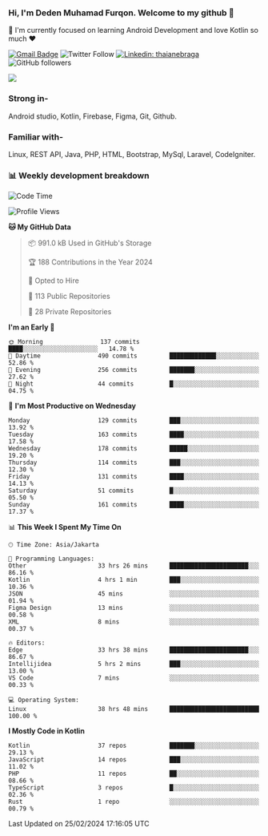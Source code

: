 ### Hi, I'm Deden Muhamad Furqon. Welcome to my github 👋

<!--
**furqoncreative/furqoncreative** is a ✨ _special_ ✨ repository because its `README.md` (this file) appears on your GitHub profile.

Here are some ideas to get you started:

- 🔭 I’m currently working on ...
- 👯 I’m looking to collaborate on ...
- 🤔 I’m looking for help with ...
- 💬 Ask me about ...
- 📫 How to reach me: ...
- 😄 Pronouns: ...
- ⚡ Fun fact: ...
-->

  🌱 I'm currently focused on learning Android Development and love Kotlin so much ❤ 

[![Gmail Badge](https://img.shields.io/badge/-furqoncreative24@gmail.com-c14438?style=flat-square&logo=Gmail&logoColor=white&link=mailto:furqoncreative24@gmail.com)](mailto:furqoncreative24@gmail.com)
![Twitter Follow](https://img.shields.io/twitter/follow/furqoncreative?label=Follow)
[![Linkedin: thaianebraga](https://img.shields.io/badge/-Deden_Muhamad_Furqon-blue?style=flat-square&logo=Linkedin&logoColor=white&link=https://www.linkedin.com/in/anmol-p-singh/)](https://www.linkedin.com/in/furqoncreative/)
![GitHub followers](https://img.shields.io/github/followers/furqoncreative?label=Follow&style=social)

<img src="https://github-readme-stats.sera5-dev.vercel.app/api?username=furqoncreative&hide=stars&show_icons=true&count_private=true&include_all_commits=true&title_color=#008080&icon_color=#008080&hide_border=true" width="">

### Strong in-

Android studio, Kotlin, Firebase, Figma, Git, Github.

### Familiar with-
Linux, REST API, Java, PHP, HTML, Bootstrap, MySql, Laravel, CodeIgniter.

### 📊 Weekly development breakdown

<!--START_SECTION:waka-->
![Code Time](http://img.shields.io/badge/Code%20Time-1%2C936%20hrs%2033%20mins-blue)

![Profile Views](http://img.shields.io/badge/Profile%20Views-2-blue)

**🐱 My GitHub Data** 

> 📦 991.0 kB Used in GitHub's Storage 
 > 
> 🏆 188 Contributions in the Year 2024
 > 
> 💼 Opted to Hire
 > 
> 📜 113 Public Repositories 
 > 
> 🔑 28 Private Repositories 
 > 
**I'm an Early 🐤** 

```text
🌞 Morning                137 commits         ████░░░░░░░░░░░░░░░░░░░░░   14.78 % 
🌆 Daytime                490 commits         █████████████░░░░░░░░░░░░   52.86 % 
🌃 Evening                256 commits         ███████░░░░░░░░░░░░░░░░░░   27.62 % 
🌙 Night                  44 commits          █░░░░░░░░░░░░░░░░░░░░░░░░   04.75 % 
```
📅 **I'm Most Productive on Wednesday** 

```text
Monday                   129 commits         ███░░░░░░░░░░░░░░░░░░░░░░   13.92 % 
Tuesday                  163 commits         ████░░░░░░░░░░░░░░░░░░░░░   17.58 % 
Wednesday                178 commits         █████░░░░░░░░░░░░░░░░░░░░   19.20 % 
Thursday                 114 commits         ███░░░░░░░░░░░░░░░░░░░░░░   12.30 % 
Friday                   131 commits         ████░░░░░░░░░░░░░░░░░░░░░   14.13 % 
Saturday                 51 commits          █░░░░░░░░░░░░░░░░░░░░░░░░   05.50 % 
Sunday                   161 commits         ████░░░░░░░░░░░░░░░░░░░░░   17.37 % 
```


📊 **This Week I Spent My Time On** 

```text
🕑︎ Time Zone: Asia/Jakarta

💬 Programming Languages: 
Other                    33 hrs 26 mins      ██████████████████████░░░   86.16 % 
Kotlin                   4 hrs 1 min         ███░░░░░░░░░░░░░░░░░░░░░░   10.36 % 
JSON                     45 mins             ░░░░░░░░░░░░░░░░░░░░░░░░░   01.94 % 
Figma Design             13 mins             ░░░░░░░░░░░░░░░░░░░░░░░░░   00.58 % 
XML                      8 mins              ░░░░░░░░░░░░░░░░░░░░░░░░░   00.37 % 

🔥 Editors: 
Edge                     33 hrs 38 mins      ██████████████████████░░░   86.67 % 
Intellijidea             5 hrs 2 mins        ███░░░░░░░░░░░░░░░░░░░░░░   13.00 % 
VS Code                  7 mins              ░░░░░░░░░░░░░░░░░░░░░░░░░   00.33 % 

💻 Operating System: 
Linux                    38 hrs 48 mins      █████████████████████████   100.00 % 
```

**I Mostly Code in Kotlin** 

```text
Kotlin                   37 repos            ███████░░░░░░░░░░░░░░░░░░   29.13 % 
JavaScript               14 repos            ███░░░░░░░░░░░░░░░░░░░░░░   11.02 % 
PHP                      11 repos            ██░░░░░░░░░░░░░░░░░░░░░░░   08.66 % 
TypeScript               3 repos             █░░░░░░░░░░░░░░░░░░░░░░░░   02.36 % 
Rust                     1 repo              ░░░░░░░░░░░░░░░░░░░░░░░░░   00.79 % 
```




 Last Updated on 25/02/2024 17:16:05 UTC
<!--END_SECTION:waka-->
